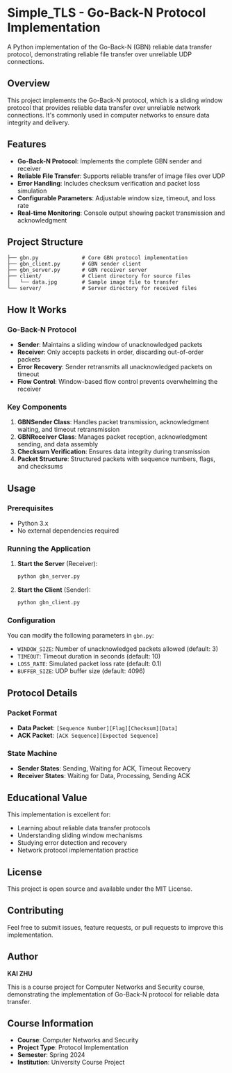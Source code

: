# Simple_TLS - Go-Back-N Protocol Implementation

A Python implementation of the Go-Back-N (GBN) reliable data transfer protocol, demonstrating reliable file transfer over unreliable UDP connections.

## Overview

This project implements the Go-Back-N protocol, which is a sliding window protocol that provides reliable data transfer over unreliable network connections. It's commonly used in computer networks to ensure data integrity and delivery.

## Features

- **Go-Back-N Protocol**: Implements the complete GBN sender and receiver
- **Reliable File Transfer**: Supports reliable transfer of image files over UDP
- **Error Handling**: Includes checksum verification and packet loss simulation
- **Configurable Parameters**: Adjustable window size, timeout, and loss rate
- **Real-time Monitoring**: Console output showing packet transmission and acknowledgment

## Project Structure

```
├── gbn.py              # Core GBN protocol implementation
├── gbn_client.py       # GBN sender client
├── gbn_server.py       # GBN receiver server
├── client/             # Client directory for source files
│   └── data.jpg        # Sample image file to transfer
└── server/             # Server directory for received files
```

## How It Works

### Go-Back-N Protocol
- **Sender**: Maintains a sliding window of unacknowledged packets
- **Receiver**: Only accepts packets in order, discarding out-of-order packets
- **Error Recovery**: Sender retransmits all unacknowledged packets on timeout
- **Flow Control**: Window-based flow control prevents overwhelming the receiver

### Key Components

1. **GBNSender Class**: Handles packet transmission, acknowledgment waiting, and timeout retransmission
2. **GBNReceiver Class**: Manages packet reception, acknowledgment sending, and data assembly
3. **Checksum Verification**: Ensures data integrity during transmission
4. **Packet Structure**: Structured packets with sequence numbers, flags, and checksums

## Usage

### Prerequisites
- Python 3.x
- No external dependencies required

### Running the Application

1. **Start the Server** (Receiver):
   ```bash
   python gbn_server.py
   ```

2. **Start the Client** (Sender):
   ```bash
   python gbn_client.py
   ```

### Configuration

You can modify the following parameters in `gbn.py`:
- `WINDOW_SIZE`: Number of unacknowledged packets allowed (default: 3)
- `TIMEOUT`: Timeout duration in seconds (default: 10)
- `LOSS_RATE`: Simulated packet loss rate (default: 0.1)
- `BUFFER_SIZE`: UDP buffer size (default: 4096)

## Protocol Details

### Packet Format
- **Data Packet**: `[Sequence Number][Flag][Checksum][Data]`
- **ACK Packet**: `[ACK Sequence][Expected Sequence]`

### State Machine
- **Sender States**: Sending, Waiting for ACK, Timeout Recovery
- **Receiver States**: Waiting for Data, Processing, Sending ACK

## Educational Value

This implementation is excellent for:
- Learning about reliable data transfer protocols
- Understanding sliding window mechanisms
- Studying error detection and recovery
- Network protocol implementation practice

## License

This project is open source and available under the MIT License.

## Contributing

Feel free to submit issues, feature requests, or pull requests to improve this implementation.

## Author

**KAI ZHU**

This is a course project for Computer Networks and Security course, demonstrating the implementation of Go-Back-N protocol for reliable data transfer.

## Course Information

- **Course**: Computer Networks and Security
- **Project Type**: Protocol Implementation
- **Semester**: Spring 2024
- **Institution**: University Course Project
